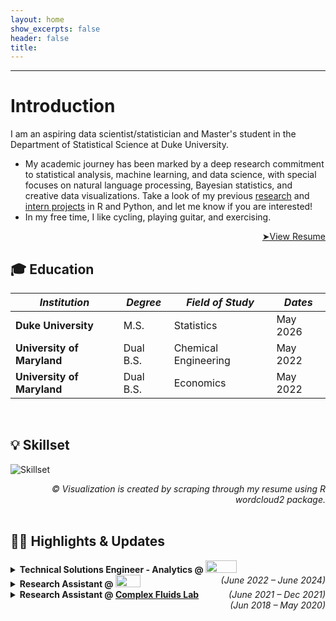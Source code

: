 ```yaml
---
layout: home
show_excerpts: false
header: false
title:     
---
```


------------------------------------------------------------------------------

# Introduction

I am an aspiring data scientist/statistician and Master's student in the Department of  Statistical Science at Duke University. 

- My academic journey has been marked by a deep research commitment to statistical analysis, machine learning, and data science, with special focuses on natural language processing, Bayesian statistics, and creative data visualizations. Take a look of my previous [research](/research) and [intern projects](/projects) in R and Python, and let me know if you are interested! 
- In my free time, I like cycling, playing guitar, and exercising.

<div style="text-align: right"> 
    <a href="/docus/Resume_F24.pdf">➤View Resume</a> 
</div>


## 🎓 Education

|  *Institution*    | *Degree*     | *Field of Study* | *Dates* |
| ----------------- | ------------ | ---------------- | ------- |
| **Duke University** | M.S. | Statistics  | May 2026  |
| **University of Maryland** | Dual B.S. | Chemical Engineering | May 2022  |
| **University of Maryland** | Dual B.S. | Economics | May 2022  |


  <br>


## 💡 Skillset

![Skillset](/images/skills.png)
<div style="text-align: right"> <i>© Visualization is created by scraping through my resume using R wordcloud2 package.</i> </div>

  <br>


## 👩‍💻  Highlights & Updates

<!--
**Invitee \|** [**R Dev Day @ Hutch**](https://contributor.r-project.org/events/) **@** <a href="https://www.r-project.org/foundation/"><img src="https://www.r-project.org/logo/Rlogo.svg" width="30" height="30"/></a>   <span style="float:right;"> <i>(Aug 2024)</i> </span>

**Opportunity Scholar \|** [**posit::conf(2024)**](https://posit.co/conference/) **@** <a href="https://posit.co/"><img src="https://www.rstudio.com/wp-content/uploads/2018/10/RStudio-Logo-flat.svg" width="60" height="60"/></a>   <span style="float:right;"> <i>(Aug 2024)</i> </span>
-->

<details>
  <summary>
  <b>Technical Solutions Engineer - Analytics @ </b> <a href="https://www.epic.com/"><img src="https://upload.wikimedia.org/wikipedia/commons/thumb/2/24/Epic_Systems.svg/1600px-Epic_Systems.svg.png" width="50" height="20"/></a>  <span style="float:right;"> <i>(June 2022 – June 2024)</i> </span>
  </summary>
  <i>Computational Stats - Diabetes Safety TFLs Automation</i>
</details>

<details>
  <summary> 
    <b>Research Assistant @  <a href="https://www.aei.org/"><img src="https://upload.wikimedia.org/wikipedia/commons/thumb/e/e1/American_Enterprise_Institute_logo.svg/1920px-American_Enterprise_Institute_logo.svg.png" width="40" height="20"/></a></b> <span style="float:right;"> <i>(June 2021 – Dec 2021)</i> </span>
  </summary>
  <i>Industrial Lobbying Index</i>
  <ul>
    <li>Created an index of contribution to lobbying by industry</li>
    <li>Optimized lab test deduplication of grouper labels by adopting and fine-tuning Bio-BERT NLP structure pre-trained on biomedical corpora; created a new method of cross-comparison similarity evaluation based on ground-truth text embeddings, and uncovered 95% performance boost in the application to Duke lab <i>analyte</i> database</li>
  </ul>
</details>  


<details>
  <summary> 
    <b>Research Assistant @ <a href="https://complexfluids.umd.edu/">Complex Fluids Lab</a></b> <span style="float:right;"> <i>(Jun 2018 – May 2020)</i> </span>
  </summary>
  <i>Complex Fluids and Nanomaterials Lab</i>
  <ul>
    <li>Constructed multi-layer polymer capsules with inside-out technique</li>
    <li>Researched 3D printing of hydrogels</li>
    <li>Researched soft polymer batteries made from additive manufacturing</li>
  </ul>
</details>  











